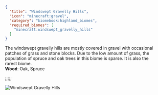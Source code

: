 ```json
{
  "title": "Windswept Gravelly Hills",
  "icon": "minecraft:gravel",
  "category": "biomebook:highland_biomes",
  "required_biomes": [
    "minecraft:windswept_gravelly_hills"
  ]
}
```

The windswept gravelly hills are mostly covered in gravel with occasional patches of grass and stone blocks. Due to the low amount of grass, the population of spruce and oak trees in this biome is sparse. It is also the rarest biome.\
**Wood**: Oak, Spruce

;;;;;

![Windswept Gravelly Hills](biomebook:textures/gui/biomes/windswept_gravelly_hills.png,fit)